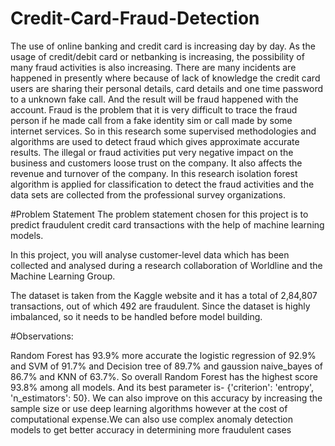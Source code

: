 # Credit-Card-Fraud-Detection

The use of online banking and credit card is increasing day by day. As the usage of credit/debit card or netbanking is increasing, the possibility of many fraud activities is also increasing. There are many incidents are happened in presently where because of lack of knowledge the credit card users are sharing their personal details, card details and one time password to a unknown fake call. And the result will be fraud happened with the account. Fraud is the problem that it is very difficult to trace the fraud person if he made call from a fake identity sim or call made by some internet services. So in this research some supervised methodologies and algorithms are used to detect fraud which gives approximate accurate results. The illegal or fraud activities put very negative impact on the business and customers loose trust on the company. It also affects the revenue and turnover of the company. In this research isolation forest algorithm is applied for classification to detect the fraud activities and the data sets are collected from the professional survey organizations.

#Problem Statement
The problem statement chosen for this project is to predict fraudulent credit card transactions with the help of machine learning models.

In this project, you will analyse customer-level data which has been collected and analysed during a research collaboration of Worldline and the Machine Learning Group.

The dataset is taken from the Kaggle website and it has a total of 2,84,807 transactions, out of which 492 are fraudulent. Since the dataset is highly imbalanced, so it needs to be handled before model building.

#Observations:

Random Forest has 93.9% more accurate the logistic regression of 92.9% and SVM of 91.7% and Decision tree of 89.7% and gaussion naive_bayes of 86.7% and KNN of 63.7%.
So overall Random Forest has the highest score 93.8% among all models. And its best parameter is- {'criterion': 'entropy', 'n_estimators': 50}.
We can also improve on this accuracy by increasing the sample size or use deep learning algorithms however at the cost of computational expense.We can also use complex anomaly detection models to get better accuracy in determining more fraudulent cases
